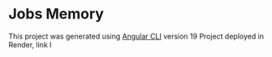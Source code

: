 # Jobs Memory

This project was generated using [Angular CLI](https://github.com/angular/angular-cli) version 19
Project deployed in Render, link l
